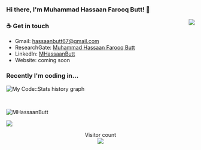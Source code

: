 ### Hi there, I'm Muhammad Hassaan Farooq Butt! 👋

<img align="right" src="https://github.com/rajput2107/rajput2107/blob/master/Assets/Developer.gif"/>

### ☕ Get in touch
- Gmail: <a href = "#">hassaanbutt67@gmail.com</a>
- ResearchGate: <a href = "https://www.researchgate.net/profile/Muhammad_Hassaan_Farooq_Butt">Muhammad Hassaan Farooq Butt</a>
- LinkedIn: <a href = "https://www.linkedin.com/in/mhassaanbutt//">MHassaanButt</a>
- Website: coming soon

### Recently I'm coding in...

![My Code::Stats history graph](https://codestats-readme.wegfan.cn/history-graph/MHassaanButt?history_days=30)
 
<br>
<p><img align="left" src="https://github-readme-stats.vercel.app/api/top-langs?username=MHassaanButt&show_icons=true&locale=en&layout=compact" alt="MHassaanButt" /></p>
<br>
<p> <img align="centre" src="https://github-readme-stats.vercel.app/api?username=MHassaanButt&show_icons=true&locale=en" /> </p>


<p align="center">
  Visitor count<br>
  <img src="https://profile-counter.glitch.me/MHassaanButt/count.svg" />
</p>

